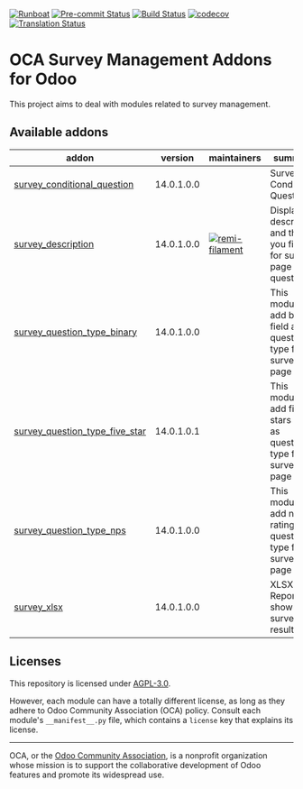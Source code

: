 
[![Runboat](https://img.shields.io/badge/runboat-Try%20me-875A7B.png)](https://runboat.odoo-community.org/builds?repo=OCA/survey&target_branch=14.0)
[![Pre-commit Status](https://github.com/OCA/survey/actions/workflows/pre-commit.yml/badge.svg?branch=14.0)](https://github.com/OCA/survey/actions/workflows/pre-commit.yml?query=branch%3A14.0)
[![Build Status](https://github.com/OCA/survey/actions/workflows/test.yml/badge.svg?branch=14.0)](https://github.com/OCA/survey/actions/workflows/test.yml?query=branch%3A14.0)
[![codecov](https://codecov.io/gh/OCA/survey/branch/14.0/graph/badge.svg)](https://codecov.io/gh/OCA/survey)
[![Translation Status](https://translation.odoo-community.org/widgets/survey-14-0/-/svg-badge.svg)](https://translation.odoo-community.org/engage/survey-14-0/?utm_source=widget)

<!-- /!\ do not modify above this line -->

# OCA Survey Management Addons for Odoo

This project aims to deal with modules related to survey management.

<!-- /!\ do not modify below this line -->

<!-- prettier-ignore-start -->

[//]: # (addons)

Available addons
----------------
addon | version | maintainers | summary
--- | --- | --- | ---
[survey_conditional_question](survey_conditional_question/) | 14.0.1.0.0 |  | Survey Conditional Questions
[survey_description](survey_description/) | 14.0.1.0.0 | [![remi-filament](https://github.com/remi-filament.png?size=30px)](https://github.com/remi-filament) | Displays description and thank you fields for survey, page and question.
[survey_question_type_binary](survey_question_type_binary/) | 14.0.1.0.0 |  | This module add binary field as question type for survey page
[survey_question_type_five_star](survey_question_type_five_star/) | 14.0.1.0.1 |  | This module add five stars rating as question type for survey page
[survey_question_type_nps](survey_question_type_nps/) | 14.0.1.0.0 |  | This module add nps rating as question type for survey page
[survey_xlsx](survey_xlsx/) | 14.0.1.0.0 |  | XLSX Report to show the survey results

[//]: # (end addons)

<!-- prettier-ignore-end -->

## Licenses

This repository is licensed under [AGPL-3.0](LICENSE).

However, each module can have a totally different license, as long as they adhere to Odoo Community Association (OCA)
policy. Consult each module's `__manifest__.py` file, which contains a `license` key
that explains its license.

----
OCA, or the [Odoo Community Association](http://odoo-community.org/), is a nonprofit
organization whose mission is to support the collaborative development of Odoo features
and promote its widespread use.
